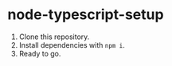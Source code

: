 # node-typescript-setup

1. Clone this repository.
2. Install dependencies with ```npm i```.
3. Ready to go.
